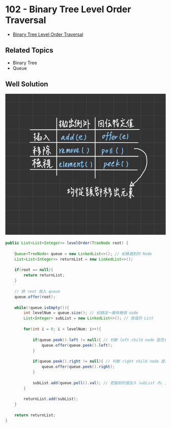 # 102 - Binary Tree Level Order Traversal

* [Binary Tree Level Order Traversal](https://leetcode.com/explore/interview/card/top-interview-questions-easy/94/trees/628/)

## Related Topics
* Binary Tree
* Queue

## Well Solution
![](/images/LeetCode/102-1.png)

```java
public List<List<Integer>> levelOrder(TreeNode root) {
        
    Queue<TreeNode> queue = new LinkedList<>(); // 紀錄遇到的 Node
    List<List<Integer>> returnList = new LinkedList<>();
    
    if(root == null){
        return returnList;
    }
    
    // 將 root 放入 queue
    queue.offer(root);
    
    while(!queue.isEmpty()){
        int levelNum = queue.size(); // 紀錄這一層有幾個 node
        List<Integer> subList = new LinkedList<>(); // 放值的 List
        
        for(int i = 0; i < levelNum; i++){
            
            if(queue.peek().left != null){ // 判斷 left child node 是否有值
                queue.offer(queue.peek().left);
            }
            
            if(queue.peek().right != null){ // 判斷 right child node 是否有值
                queue.offer(queue.peek().right);
            }
            
            subList.add(queue.poll().val); // 把當前的值加入 subList 內，並從 queue 中移除
        }
        
        returnList.add(subList);
    }
    
    return returnList;
}
```
